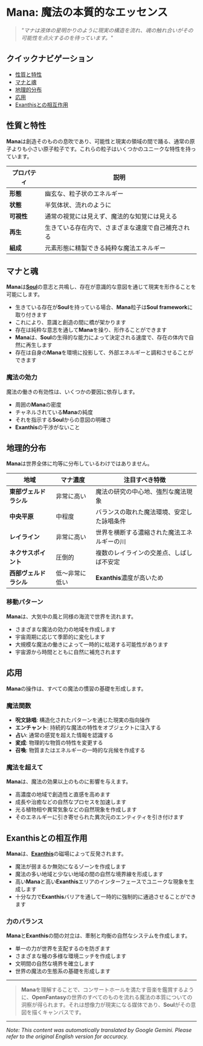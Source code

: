 # **Mana**: 魔法の本質的なエッセンス

> *"マナは液体の星明かりのように現実の構造を流れ、魂の触れ合いがその可能性を点火するのを待っています。"*

## クイックナビゲーション

- [性質と特性](#nature-and-properties)
- [マナと魂](#mana-and-soul)
- [地理的分布](#geographic-distribution)
- [応用](#applications)
- [Exanthisとの相互作用](#interaction-with-exanthis)

## 性質と特性

**Mana**は創造そのものの息吹であり、可能性と現実の領域の間で踊る、通常の原子よりも小さい原子粒子です。これらの粒子はいくつかのユニークな特性を持っています。

| プロパティ | 説明 |
|----------|-------------|
| **形態** | 幽玄な、粒子状のエネルギー |
| **状態** | 半気体状、流れのように |
| **可視性** | 通常の視覚には見えず、魔法的な知覚には見える |
| **再生** | 生きている存在内で、さまざまな速度で自己補充される |
| **組成** | 元素形態に精製できる純粋な魔法エネルギー |

## マナと魂

**Mana**は[**Soul**](/codex/Basic/Soul.md)の意志と共鳴し、存在が意識的な意図を通じて現実を形作ることを可能にします。

- 生きている存在が**Soul**を持っている場合、**Mana**粒子は**Soul framework**に取り付きます
- これにより、意識と創造の間に橋が架かります
- 存在は純粋な意志を通して**Mana**を操り、形作ることができます
- **Mana**は、**Soul**の生得的な能力によって決定される速度で、存在の体内で自然に再生します
- 存在は自身の**Mana**を環境に投影して、外部エネルギーと調和させることができます

### 魔法の効力

魔法の働きの有効性は、いくつかの要因に依存します。

- 周囲の**Mana**の密度
- チャネルされている**Mana**の純度
- それを指示する**Soul**からの意図の明確さ
- **Exanthis**の干渉がないこと

## 地理的分布

**Mana**は世界全体に均等に分布しているわけではありません。

| 地域 | マナ濃度 | 注目すべき特徴 |
|--------|-------------------|------------------|
| **東部ヴェルドラシル** | 非常に高い | 魔法の研究の中心地、強烈な魔法現象 |
| **中央平原** | 中程度 | バランスの取れた魔法環境、安定した詠唱条件 |
| **レイライン** | 非常に高い | 世界を横断する濃縮された魔法エネルギーの川 |
| **ネクサスポイント** | 圧倒的 | 複数のレイラインの交差点、しばしば不安定 |
| **西部ヴェルドラシル** | 低〜非常に低い | **Exanthis**濃度が高いため |

### 移動パターン

**Mana**は、大気中の風と同様の海流で世界を流れます。

- さまざまな魔法の効力の地域を作成します
- 宇宙周期に応じて季節的に変化します
- 大規模な魔法の働きによって一時的に枯渇する可能性があります
- 宇宙源から時間とともに自然に補充されます

## 応用

**Mana**の操作は、すべての魔法の慣習の基礎を形成します。

### 魔法関数

- **呪文詠唱**: 構造化されたパターンを通じた現実の指向操作
- **エンチャント**: 持続的な魔法の特性をオブジェクトに注入する
- **占い**: 通常の感覚を超えた情報を認識する
- **変成**: 物理的な物質の特性を変更する
- **召喚**: 物質またはエネルギーの一時的な兆候を作成する

### 魔法を超えて

**Mana**は、魔法の効果以上のものに影響を与えます。

- 高濃度の地域で創造性と直感を高めます
- 成長や治癒などの自然なプロセスを加速します
- 光る植物相や異常気象などの自然現象を作成します
- そのエネルギーに引き寄せられた異次元のエンティティを引き付けます

## Exanthisとの相互作用

**Mana**は、[**Exanthis**](/codex/Basic/Exanthis.md)の磁場によって反発されます。

- 魔法が弱まるか無効になるゾーンを作成します
- 魔法の多い地域と少ない地域の間の自然な境界線を形成します
- 高い**Mana**と高い**Exanthis**エリアのインターフェースでユニークな現象を生成します
- 十分な力で**Exanthis**バリアを通して一時的に強制的に通過させることができます

### 力のバランス

**Mana**と**Exanthis**の間の対立は、牽制と均衡の自然なシステムを作成します。

- 単一の力が世界を支配するのを防ぎます
- さまざまな種の多様な環境ニッチを作成します
- 文明間の自然な境界を確立します
- 世界の魔法の生態系の基礎を形成します

---

> **Mana**を理解することで、コンサートホールを満たす音楽を鑑賞するように、**OpenFantasy**の世界のすべてのものを流れる魔法の本質についての洞察が得られます。それは想像力が現実になる媒体であり、**Soul**がその意図を描くキャンバスです。


---
_Note: This content was automatically translated by Google Gemini. Please refer to the original English version for accuracy._